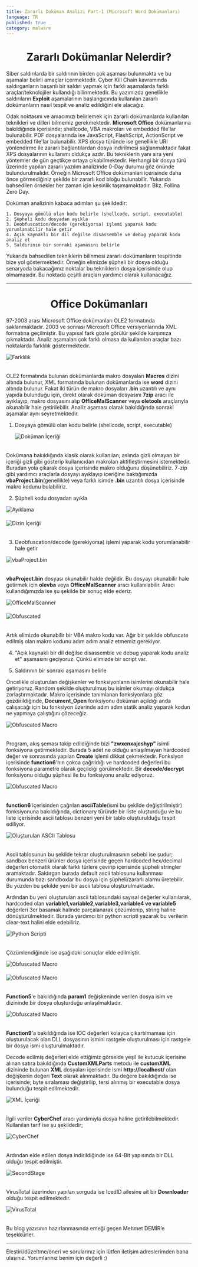 ```yaml
---
title: Zararlı Doküman Analizi Part-1 (Microsoft Word Dokümanları)
language: TR
published: true
category: malware
---
```


<h1 style="text-align:center"> Zararlı Dokümanlar Nelerdir? </h1>

Siber saldırılarda bir saldırının birden çok aşaması bulunmakta ve bu aşamalar belirli amaçlar içermektedir. Cyber Kill Chain kavramında saldırganların başarılı bir saldırı yapmak için farklı aşamalarda farklı araçlar/teknolojiler kullandığı bilinmektedir. Bu yazımızda genellikle saldırıların **Exploit** aşamalarının başlangıcında kullanılan zararlı dokümanların nasıl tespit ve analiz edildiğini ele alacağız. 

Odak noktasını ve amacımızı belirlemek için zararlı dokümanlarda kullanılan teknikleri ve dilleri bilmemiz gerekmektedir. **Microsoft Office** dokümanlarına bakıldığında içerisinde; shellcode, VBA makroları ve embedded file'lar bulunabilir. PDF dosyalarında ise JavaScript, FlashScript, ActionScript ve embedded file'lar bulunabilir. XPS dosya türünde ise genellikle URI yönlendirme ile zararlı bağlantılardan dosya indirilmesi sağlanmaktadır fakat XPS dosyalarının kullanımı oldukça azdır. Bu tekniklerin yanı sıra yeni yöntemler de gün geçtikçe ortaya çıkabilmektedir. Herhangi bir dosya türü üzerinde yapılan zararlı yazılım analizinde 0-Day durumu göz önünde bulundurulmalıdır. Örneğin Microsoft Office dokümanları içerisinde daha önce görmediğiniz şekilde bir zararlı kod bloğu bulunabilir. Yukarıda bahsedilen örnekler her zaman için kesinlik taşımamaktadır. Bkz. Follina Zero Day.

Doküman analizinin kabaca adımları şu şekildedir:

```
1. Dosyaya gömülü olan kodu belirle (shellcode, script, executable)
2. Şüpheli kodu dosyadan ayıkla
3. Deobfuscation/decode (gerekiyorsa) işlemi yaparak kodu yorumlanabilir hale getir
4. Açık kaynaklı bir dil değilse disassemble ve debug yaparak kodu analiz et
5. Saldırının bir sonraki aşamasını belirle
```

Yukarıda bahsedilen tekniklerin bilinmesi zararlı dokümanların tespitinde bize yol göstermektedir. Örneğin elimizde şüpheli bir dosya olduğu senaryoda bakacağımız noktalar bu tekniklerin dosya içerisinde olup olmamasıdır. Bu noktada çeşitli araçları yardımcı olarak kullanacağız. 

---

<h1 style="text-align:center"> Office Dokümanları </h1>

97-2003 arası Microsoft Office dokümanları OLE2 formatında saklanmaktadır. 2003 ve sonrası Microsoft Office versiyonlarında XML formatına geçilmiştir. Bu yapısal fark gözle görülür şekilde karşımıza çıkmaktadır. Analiz aşamaları çok farklı olmasa da kullanılan araçlar bazı noktalarda farklılık göstermektedir. 

<img title="Farklılık" src="../assets/difference.png" style="display:block; margin-right:auto; margin-left:auto; padding-bottom:20px;">

OLE2 formatında bulunan dokümanlarda makro dosyaları **Macros** dizini altında bulunur, XML formatında bulunan dokümanlarda ise **word** dizini altında bulunur. Fakat iki türün de makro dosyaları **.bin** uzantılı ve aynı yapıda bulunduğu için, direkt olarak doküman dosyasını **7zip** aracı ile ayıklayıp, makro dosyasını alıp **OfficeMalScanner** veya **oletools** araçlarıyla okunabilir hale getirilebilir. Analiz aşaması olarak bakıldığında sonraki aşamalar aynı seyretmektedir. 

1. Dosyaya gömülü olan kodu belirle (shellcode, script, executable)

    <img title="Doküman İçeriği" src="../assets/doc-01.png" style="display:block; margin-right:auto; margin-left:auto; padding-bottom:20px;">

Dokümana bakıldığında klasik olarak kullanılan; aslında gizli olmayan bir içeriği gizli gibi gösterip kullanıcıdan makroları aktifleştirmesini istemektedir. Buradan yola çıkarak dosya içerisinde makro olduğunu düşünebiliriz. 7-zip gibi yardımcı araçlarla dosyayı ayıklayıp içeriğine baktığımızda **vbaProject.bin**(genellikle) veya farklı isimde **.bin** uzantılı dosya içerisinde makro kodunu bulabiliriz. 

2. Şüpheli kodu dosyadan ayıkla

<img title="Ayıklama" src="../assets/doc-02.png" style="display:block; margin-right:auto; margin-left:auto; padding-bottom:20px;">

<img title="Dizin İçeriği" src="../assets/doc-03.png" style="display:block; margin-right:auto; margin-left:auto; padding-bottom:20px;">

3. Deobfuscation/decode (gerekiyorsa) işlemi yaparak kodu yorumlanabilir hale getir

<img title="vbaProject.bin" src="../assets/macro-00.png" style="display:block; margin-right:auto; margin-left:auto; padding-bottom:20px;">

**vbaProject.bin** dosyası okunabilir halde değildir. Bu dosyayı okunabilir hale getirmek için **olevba** veya **OfficeMalScanner** aracı kullanılabilir. Aracı kullandığımızda ise şu şekilde bir sonuç elde ederiz.

<img title="OfficeMalScanner" src="../assets/doc-04.png" style="display:block; margin-right:auto; margin-left:auto; padding-bottom:20px;">

<img title="Obfuscated" src="../assets/macro-01.png" style="display:block; margin-right:auto; margin-left:auto; padding-bottom:20px;">

Artık elimizde okunabilir bir VBA makro kodu var. Ağır bir şekilde obfuscate edilmiş olan makro kodunu adım adım analiz etmemiz gerekiyor.

4. "Açık kaynaklı bir dil değilse disassemble ve debug yaparak kodu analiz et" aşamasını geçiyoruz. Çünkü elimizde bir script var.

5. Saldırının bir sonraki aşamasını belirle

Öncelikle oluşturulan değişkenler ve fonksiyonların isimlerini okunabilir hale getiriyoruz. Random şekilde oluşturulmuş bu isimler okumayı oldukça zorlaştırmaktadır. Makro içerisinde tanımlanan fonksiyonlara göz gezdirildiğinde, **Document_Open** fonksiyonu doküman açıldığı anda çalışacağı için bu fonksiyon üzerinde adım adım statik analiz yaparak kodun ne yapmaya çalıştığını çözeceğiz. 

<img title="Obfuscated Macro" src="../assets/macro-02.png" style="display:block; margin-right:auto; margin-left:auto; padding-bottom:20px;">

Program, akış şeması takip edildiğinde bizi **"zwxcnxajcshyp"** isimli fonksiyona getirmektedir. Burada 5 adet ne olduğu anlaşılmayan hardcoded değer ve sonrasında yapılan **Create** işlemi dikkat çekmektedir. Fonksiyon içerisinde **function6**'nın çokca çağrıldığı ve hardcoded değerleri bu fonksiyona parametre olarak geçildiği görülmektedir. Bir **decode/decrypt** fonksiyonu olduğu şüphesi ile bu fonksiyonu analiz ediyoruz. 

<img title="Obfuscated Macro" src="../assets/macro-03.png" style="display:block; margin-right:auto; margin-left:auto; padding-bottom:20px;">

**function6** içerisinden çağrılan **asciiTable**(ismi bu şekilde değiştirilmiştir) fonksiyonuna bakıldığında, dictionary türünde bir liste oluşturduğu ve bu liste içerisinde ascii tablosu benzeri yeni bir tablo oluşturulduğu tespit ediliyor.

<img title="Oluşturulan ASCII Tablosu" src="../assets/ascii-table.png" style="display:block; margin-right:auto; margin-left:auto; padding-bottom:20px;">

Ascii tablosunun bu şekilde tekrar oluşturulmasının sebebi ise şudur; sandbox benzeri ürünler dosya içerisinde geçen hardcoded hex/decimal değerleri otomatik olarak farklı türlere çevirip içerisinde şüpheli stringler aramaktadır. Saldırgan burada default ascii tablosunu kullanması durumunda bazı sandboxlar bu dosya için şüpheli/zararlı alarmı üretebilir. Bu yüzden bu şekilde yeni bir ascii tablosu oluşturulmaktadır.  

Ardından bu yeni oluşturulan ascii tablosundaki sayısal değerler kullanılarak, hardcoded olan **variable1,variable2,variable3,variable4 ve variable5** değerleri 3er basamak halinde parçalanarak çözümlenip, string haline dönüştürülmektedir. Burada yardımcı bir python scripti yazarak bu verilerin clear-text halini elde edebiliriz. 

<img title="Python Scripti" src="../assets/dict_to_string.png" style="display:block; margin-right:auto; margin-left:auto; padding-bottom:20px;">

Çözümlendiğinde ise aşağıdaki sonuçlar elde edilmiştir.

<img title="Obfuscated Macro" src="../assets/decoded_strings.png" style="display:block; margin-right:auto; margin-left:auto; padding-bottom:20px;">

<img title="Obfuscated Macro" src="../assets/macro-05.png" style="display:block; margin-right:auto; margin-left:auto; padding-bottom:20px;">

**Function5**'e bakıldığında **param1** değişkeninde verilen dosya isim ve dizininde bir dosya oluşturduğu anlaşılmaktadır.

<img title="Obfuscated Macro" src="../assets/macro-06.png" style="display:block; margin-right:auto; margin-left:auto; padding-bottom:20px;">

**Function9**'a bakıldığında ise IOC değerleri kolayca çıkartılmaması için oluşturulacak olan DLL dosyasının ismini rastgele oluşturulması için rastgele bir dosya ismi oluşturulmaktadır. 

Decode edilmiş değerleri elde ettiğimiz görselde yeşil ile kutucuk içerisine alınan satıra bakıldığında **CustomXMLParts** metodu ile **customXML** dizininde bulunan **XML** dosyaları içerisinde ismi **http://localhost/** olan değişkenin değeri **Text** olarak alınmaktadır. Bu değere bakıldığında ise içerisinde; byte sıralaması değiştirilip, tersi alınmış bir executable dosya bulunduğu tespit edilmektedir.

<img title="XML İçeriği" src="../assets/macro-04.png" style="display:block; margin-right:auto; margin-left:auto; padding-bottom:20px;">

İlgili veriler **CyberChef** aracı yardımıyla dosya haline getirilebilmektedir. Kullanılan tarif ise şu şekildedir;

<img title="CyberChef" src="../assets/cyberChef.png" style="display:block; margin-right:auto; margin-left:auto; padding-bottom:20px;">

Ardından elde edilen dosya indirildiğinde ise 64-Bit yapısında bir DLL olduğu tespit edilmiştir. 

<img title="SecondStage" src="../assets/secondStage.png" style="display:block; margin-right:auto; margin-left:auto; padding-bottom:20px;">

VirusTotal üzerinden yapılan sorguda ise IcedID ailesine ait bir **Downloader** olduğu tespit edilmektedir.

<img title="VirusTotal" src="../assets/virusTotal.png" style="display:block; margin-right:auto; margin-left:auto; padding-bottom:20px;">

Bu blog yazısının hazırlanmasında emeği geçen Mehmet DEMİR’e teşekkürler.

---

Eleştiri/düzeltme/öneri ve sorularınız için lütfen iletişim adreslerimden bana ulaşınız. Yorumlarınız benim için değerli :)
